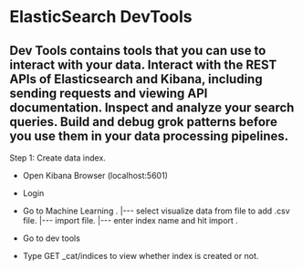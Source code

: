 # ElasticSearch DevTools
Dev Tools contains tools that you can use to interact with your data. Interact with the REST APIs of Elasticsearch and Kibana, including sending requests and viewing API documentation. Inspect and analyze your search queries. Build and debug grok patterns before you use them in your data processing pipelines.
------------------------------------------------------------------------------------------------------------------------------------------------------------------

Step 1: Create data index.
* Open Kibana Browser (localhost:5601)
* Login 
* Go to Machine Learning .
  |---  select visualize data from file to add .csv file.
  |---  import file.
  |---  enter index name and hit import .
  
* Go to dev tools 
* Type GET _cat/indices to view whether index is created or not.

